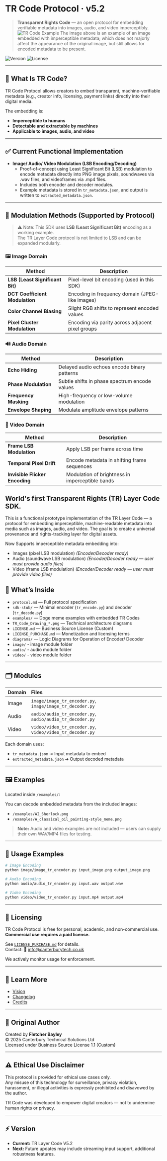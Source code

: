 # TR Code Protocol · v5.2

> **Transparent Rights Code** — an open protocol for embedding verifiable metadata into images, audio, and video imperceptibly.
![TR Code Example](examples/A_classical_oil_painting-style_meme.png)
The image above is an example of an image embedded with imperceptible metadata; which does not majorly affect the appearance of the original image, but still allows for encoded metadata to be present.

![Version](https://img.shields.io/badge/version-v5.2-blue)
![License](https://img.shields.io/badge/license-BUSL--1.1-green)

---

## 🧠 What Is TR Code?

TR Code Protocol allows creators to embed transparent, machine-verifiable metadata (e.g., creator info, licensing, payment links) directly into their digital media.

The embedding is:
- **Imperceptible to humans**
- **Detectable and extractable by machines**
- **Applicable to images, audio, and video**

---

## ✅ Current Functional Implementation

- **Image/ Audio/ Video Modulation (LSB Encoding/Decoding)**
  - Proof-of-concept using Least Significant Bit (LSB) modulation to encode metadata directly into PNG image pixels, soundwaves via .wav files, and videoframes via .mp4 files.
  - Includes both encoder and decoder modules.
  - Example metadata is stored in `tr_metadata.json`, and output is written to `extracted_metadata.json`.

---

## 🔧 Modulation Methods (Supported by Protocol)

> ⚠️ Note: This SDK uses **LSB (Least Significant Bit)** encoding as a working example.  
> The TR Layer Code protocol is not limited to LSB and can be expanded modularly.

### 🖼️ Image Domain

| Method                        | Description |
|-------------------------------|-------------|
| **LSB (Least Significant Bit)** | Pixel-level bit encoding (used in this SDK) |
| **DCT Coefficient Modulation** | Encoding in frequency domain (JPEG-like images) |
| **Color Channel Biasing**      | Slight RGB shifts to represent encoded values |
| **Pixel Cluster Modulation**   | Encoding via parity across adjacent pixel groups |

### 🔊 Audio Domain

| Method                            | Description |
|-----------------------------------|-------------|
| **Echo Hiding**                   | Delayed audio echoes encode binary patterns |
| **Phase Modulation**              | Subtle shifts in phase spectrum encode values |
| **Frequency Masking**             | High-frequency or low-volume modulation |
| **Envelope Shaping**              | Modulate amplitude envelope patterns |

### 🎥 Video Domain

| Method                            | Description |
|-----------------------------------|-------------|
| **Frame LSB Modulation**          | Apply LSB per frame across time |
| **Temporal Pixel Drift**          | Encode metadata in shifting frame sequences |
| **Invisible Flicker Encoding**    | Modulation of brightness in imperceptible bands |


##  World's first Transparent Rights (TR) Layer Code SDK.

This is a functional prototype implementation of the TR Layer Code — a protocol for embedding imperceptible, machine-readable metadata into media such as images, audio, and video. The goal is to create a universal provenance and rights-tracking layer for digital assets.

Now Supports imperceptible metadata embedding into:
- Images (pixel LSB modulation) *(Encoder/Decoder ready)*
- Audio (soundwave LSB modulation) *(Encoder/Decoder ready — user must provide audio files)*
- Video (frame LSB modulation) *(Encoder/Decoder ready — user must provide video files)*

## 📁 What’s Inside

- `protocol.md` — Full protocol specification
- `sdk-stub/` — Minimal encoder (`tr_encode.py`) and decoder (`tr_decode.py`)
- `examples/` — Doge meme examples with embedded TR Codes
- `TR_Code_Drawing_*.png` — Technical architecture diagrams
- `LICENSE.md` — Business Source License (Custom)
- `LICENSE_PURCHASE.md` — Monetization and licensing terms
- `diagrams/` — Logic Diagrams for Operation of Encoder/ Decoder
- `image/` - image module folder 
- `audio/` - audio module folder 
- `video/` - video module folder 

---

## 🗂 Modules

| Domain | Files |
|:-------|:------|
| Image  | `image/image_tr_encoder.py`, `image/image_tr_decoder.py` |
| Audio  | `audio/audio_tr_encoder.py`, `audio/audio_tr_decoder.py` |
| Video  | `video/video_tr_encoder.py`, `video/video_tr_decoder.py` |

Each domain uses:
- `tr_metadata.json` ➔ Input metadata to embed
- `extracted_metadata.json` ➔ Output decoded metadata

---

## 🖼 Examples

Located inside `/examples/`:

You can decode embedded metadata from the included images:

- `/examples/AI_Sherlock.png`
- `/examples/A_classical_oil_painting-style_meme.png`

> **Note:** Audio and video examples are not included — users can supply their own WAV/MP4 files for testing.

---

## 🚀 Usage Examples

```bash
# Image Encoding
python image/image_tr_encoder.py input_image.png output_image.png

# Audio Encoding
python audio/audio_tr_encoder.py input.wav output.wav

# Video Encoding
python video/video_tr_encoder.py input.mp4 output.mp4
```

---

## 📣 Licensing

TR Code Protocol is free for personal, academic, and non-commercial use.  
**Commercial use requires a paid license.**

See [`LICENSE_PURCHASE.md`](LICENSE_PURCHASE.md) for details.  
Contact: 📧 info@canterburytech.co.uk

We actively monitor usage for enforcement.

---

## 📖 Learn More

- [Vision](VISION.md)
- [Changelog](CHANGELOG.md)
- [Credits](CREDITS.md)

---

## 👤 Original Author

Created by **Fletcher Bayley**  
© 2025 Canterbury Technical Solutions Ltd  
Licensed under Business Source License 1.1 (Custom)


---

## ⚠️ Ethical Use Disclaimer

This protocol is provided for ethical use cases only.  
Any misuse of this technology for surveillance, privacy violation, harassment, or illegal activities is expressly prohibited and disavowed by the author.

TR Code was developed to empower digital creators — not to undermine human rights or privacy.

---

## ⚡ Version

- **Current:** TR Layer Code V5.2
- **Next:** Future updates may include streaming input support, additional robustness features.
